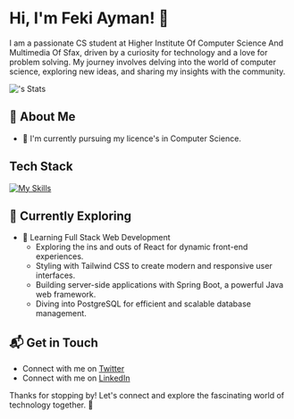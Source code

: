 # Hi, I'm Feki Ayman! 👋

I am a passionate CS student at Higher Institute Of Computer Science And Multimedia Of Sfax, driven by a curiosity for technology and a love for problem solving. My journey involves delving into the world of computer science, exploring new ideas, and sharing my insights with the community.

![<username>'s Stats](https://github-readme-stats.vercel.app/api?username=Ayman-ing&theme=vue-dark&show_icons=true&hide_border=true&count_private=true)

## 🚀 About Me

- 🔭 I'm currently pursuing my licence's in Computer Science.





## Tech Stack
[![My Skills](https://skillicons.dev/icons?i=js,html,css,java,python,spring,vue)](https://skillicons.dev)

## 🌱 Currently Exploring

- 🚀 Learning Full Stack Web Development
  - Exploring the ins and outs of React for dynamic front-end experiences.
  - Styling with Tailwind CSS to create modern and responsive user interfaces.
  - Building server-side applications with Spring Boot, a powerful Java web framework.
  - Diving into PostgreSQL for efficient and scalable database management.




## 📬 Get in Touch

- Connect with me on [Twitter](https://twitter.com/aymanfeki1)
- Connect with me on [LinkedIn](https://www.linkedin.com/in/ayman-feki)

Thanks for stopping by! Let's connect and explore the fascinating world of technology together. 🚀



<!--

Here are some ideas to get you started:

- 🔭 I’m currently working on ...

- 👯 I’m looking to collaborate on ...
- 🤔 I’m looking for help with ...
- 💬 Ask me about ...
- 📫 How to reach me: ...
- 😄 Pronouns: ...
- ⚡ Fun fact: ...
-->
